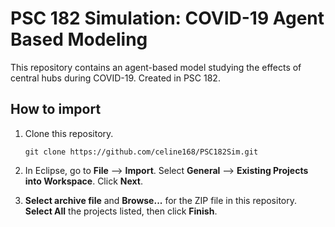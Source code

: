 # PSC 182 Simulation: COVID-19 Agent Based Modeling

This repository contains an agent-based model studying the effects of central hubs during COVID-19.
Created in PSC 182.

## How to import 
1. Clone this repository.
    ```
    git clone https://github.com/celine168/PSC182Sim.git
    ```
    
1. In Eclipse, go to **File** --> **Import**. 
Select **General** --> **Existing Projects into Workspace**.
Click **Next**.

1. **Select archive file** and **Browse...** for the ZIP file
in this repository. **Select All** the projects listed,
then click **Finish**.
